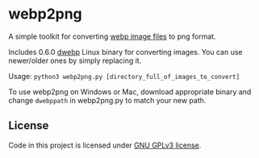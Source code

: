 # webp2png

A simple toolkit for converting [webp image files](https://developers.google.com/speed/webp/) to png format.

Includes 0.6.0 [dwebp](https://developers.google.com/speed/webp/download?csw=1) Linux binary for converting images. You can use newer/older ones by simply replacing it.

Usage: `python3 webp2png.py [directory_full_of_images_to_convert]`

To use webp2png on Windows or Mac, download appropriate binary and change `dwebppath` in webp2png.py to match your new path.

## License
Code in this project is licensed under [GNU GPLv3 license](https://github.com/zigapk/webp2png/blob/master/LICENSE).
